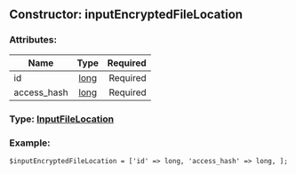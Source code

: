 ## Constructor: inputEncryptedFileLocation  

### Attributes:

| Name     |    Type       | Required |
|----------|:-------------:|---------:|
|id|[long](../types/long.md) | Required|
|access\_hash|[long](../types/long.md) | Required|


### Type: [InputFileLocation](../types/InputFileLocation.md)

### Example:


```
$inputEncryptedFileLocation = ['id' => long, 'access_hash' => long, ];
```
